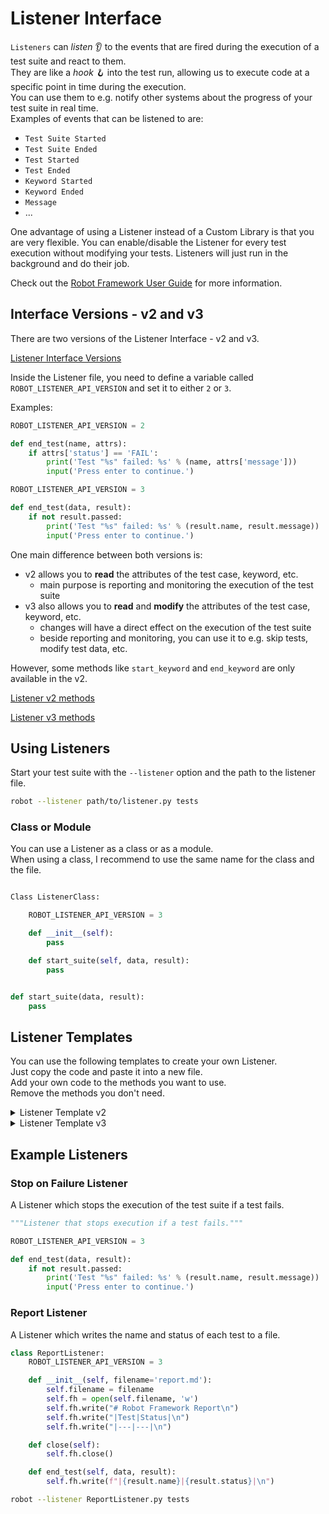 # Listener Interface

`Listeners` can  *listen* 👂 to the events that are fired during the execution of a test suite and react to them.  
They are like a *hook* 🪝 into the test run, allowing us to execute code at a specific point in time during the execution.  
You can use them to e.g. notify other systems about the progress of your test suite in real time.  
Examples of events that can be listened to are:

- `Test Suite Started`
- `Test Suite Ended`
- `Test Started`
- `Test Ended`
- `Keyword Started`
- `Keyword Ended`
- `Message`
- ...

One advantage of using a Listener instead of a Custom Library is that you are very flexible. You can enable/disable the Listener for every test execution without modifying your tests. Listeners will just run in the background and do their job.  

Check out the [Robot Framework User Guide](https://robotframework.org/robotframework/latest/RobotFrameworkUserGuide.html#listener-interface) for more information.


## Interface Versions - v2 and v3

There are two versions of the Listener Interface - v2 and v3.

[Listener Interface Versions](https://robotframework.org/robotframework/latest/RobotFrameworkUserGuide.html#listener-interface-methods)

Inside the Listener file, you need to define a variable called `ROBOT_LISTENER_API_VERSION` and set it to either `2` or `3`.

Examples:  

```python
ROBOT_LISTENER_API_VERSION = 2

def end_test(name, attrs):
    if attrs['status'] == 'FAIL':
        print('Test "%s" failed: %s' % (name, attrs['message']))
        input('Press enter to continue.')
```

```python
ROBOT_LISTENER_API_VERSION = 3

def end_test(data, result):
    if not result.passed:
        print('Test "%s" failed: %s' % (result.name, result.message))
        input('Press enter to continue.')
```

One main difference between both versions is:

- v2 allows you to **read** the attributes of the test case, keyword, etc.
    - main purpose is reporting and monitoring the execution of the test suite
- v3 also allows you to **read** and **modify** the attributes of the test case, keyword, etc.
    - changes will have a direct effect on the execution of the test suite
    - beside reporting and monitoring, you can use it to e.g. skip tests, modify test data, etc.

However, some methods like `start_keyword` and `end_keyword` are only available in the v2.



[Listener v2 methods](https://robotframework.org/robotframework/latest/RobotFrameworkUserGuide.html#listener-version-2)

[Listener v3 methods](https://robotframework.org/robotframework/latest/RobotFrameworkUserGuide.html#listener-version-3)

## Using Listeners

Start your test suite with the `--listener` option and the path to the listener file.
    
```bash
robot --listener path/to/listener.py tests
```

### Class or Module

You can use a Listener as a class or as a module.  
When using a class, I recommend to use the same name for the class and the file.   

```python title="ListenerClass.py"

Class ListenerClass:

    ROBOT_LISTENER_API_VERSION = 3

    def __init__(self):
        pass

    def start_suite(self, data, result):
        pass
```


```python title="ListenerModule.py"

def start_suite(data, result):
    pass
```

## Listener Templates

You can use the following templates to create your own Listener.  
Just copy the code and paste it into a new file.  
Add your own code to the methods you want to use.  
Remove the methods you don't need.

<details>
<summary>Listener Template v2</summary>

```python title="RobotListenerV2.py"
from robot.libraries.BuiltIn import BuiltIn

b = BuiltIn()

class RobotListenerV2:

    ROBOT_LISTENER_API_VERSION = 2
    ROBOT_LIBRARY_SCOPE = "GLOBAL"

    def __init__(self):
        self.ROBOT_LIBRARY_LISTENER = self
        pass

    def start_suite(self, name, attrs):
        print(name)
        print(attrs)
        pass

    def start_test(self, name, attrs):
        print(name)
        print(attrs)
        pass

    def start_keyword(self, name, attrs):
        print(name)
        print(attrs)
        pass

    def end_keyword(self, name, attrs):
        print(name)
        print(attrs)
        pass

    def end_test(self, name, attrs):
        print(name)
        print(attrs)
        pass

    def end_suite(self, name, attrs):
        print(name)
        print(attrs)
        pass

    def log_message(self, message):
        print(message)
        pass

    def message(self, message):
        print(message)

        pass

    def library_import(self, name, attrs):
        print(name)
        print(attrs)
        pass

    def resource_import(self, name, attrs):
        print(name)
        print(attrs)
        pass

    def variables_import(self, name, attrs):
        print(name)
        print(attrs)
        pass

    def output_file(self, path):
        print(path)
        pass

    def log_file(self, path):
        print(path)
        pass

    def report_file(self, path):
        print(path)
        pass

    def xunit_file(self, path):
        print(path)
        pass

    def debug_file(self, path):
        print(path)
        pass

    def close(self):
        pass
```
</details>

<details>
<summary>Listener Template v3</summary>

```python title="RobotListenerV3.py"
from robot.libraries.BuiltIn import BuiltIn


class RobotListenerV3:

    ROBOT_LIBRARY_SCOPE = "GLOBAL"
    ROBOT_LISTENER_API_VERSION = 3

    def __init__(self):
        pass

    def start_suite(self, suite, result):
        pass

    def start_test(self, test, result):
        pass

    def end_test(self, test, result):
        pass

    def end_suite(self, suite, result):
        pass

    def log_message(self, message):
        pass

    def message(self, message):
        pass

    def debug_file(self, path):
        pass

    def output_file(self, path):
        pass

    def xunit_file(self, path):
        pass

    def log_file(self, path):
        pass

    def report_file(self, path):
        pass

    def close(self):
        pass
```	
</details>

## Example Listeners

### Stop on Failure Listener

A Listener which stops the execution of the test suite if a test fails.

```python title="listener.py"
"""Listener that stops execution if a test fails."""

ROBOT_LISTENER_API_VERSION = 3

def end_test(data, result):
    if not result.passed:
        print('Test "%s" failed: %s' % (result.name, result.message))
        input('Press enter to continue.')
```

### Report Listener

A Listener which writes the name and status of each test to a file.

```python title="ReportListener.py"
class ReportListener:
    ROBOT_LISTENER_API_VERSION = 3

    def __init__(self, filename='report.md'):
        self.filename = filename
        self.fh = open(self.filename, 'w')
        self.fh.write("# Robot Framework Report\n")
        self.fh.write("|Test|Status|\n")
        self.fh.write("|---|---|\n")

    def close(self):
        self.fh.close()

    def end_test(self, data, result):
        self.fh.write(f"|{result.name}|{result.status}|\n")
```

```bash
robot --listener ReportListener.py tests
```
